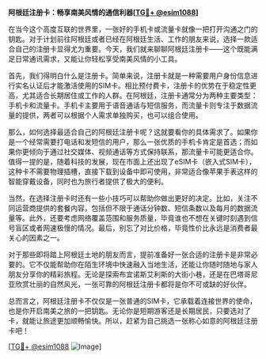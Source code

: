 **阿根廷注册卡：畅享南美风情的通信利器[[TG💪+ @esim1088](https://t.me/s/esim1088)]**

在当今这个高度互联的世界里，一张好的手机卡或流量卡就像一把打开沟通之门的钥匙。对于计划前往阿根廷或者已经在阿根廷生活、工作的朋友来说，选择一款适合自己的注册卡显得尤为重要。今天，我们就来聊聊阿根廷注册卡——这个既能满足日常通讯需求，又能让你轻松享受南美风情的小工具。

首先，我们得明白什么是注册卡。简单来说，注册卡就是一种需要用户身份信息进行实名认证后才能激活使用的SIM卡。相比预付费卡，注册卡的优势在于稳定性更高，尤其适合长期居住或工作的人群。在阿根廷，注册卡通常分为两种主要类型：手机卡和流量卡。手机卡主要用于语音通话与短信服务，而流量卡则专注于数据流量的提供，两者可以根据个人需求单独购买，也可以组合使用。

那么，如何选择最适合自己的阿根廷注册卡呢？这就要看你的具体需求了。如果你是一个经常需要打电话和发短信的用户，那么一张优质的手机卡肯定是首选；而如果你更倾向于通过社交媒体、视频通话等方式保持联系，那流量卡可能更适合你。值得一提的是，随着科技的发展，现在市面上还出现了eSIM卡（嵌入式SIM卡），这种卡不需要物理插槽，直接下载到设备中即可使用，非常适合像苹果手表这样的智能穿戴设备，同时也为旅行者提供了极大的便利。

当然，在选择注册卡时还有一些小技巧可以帮助你做出更好的决定。比如，关注不同运营商提供的套餐内容，包括但不限于通话分钟数、短信条数以及每月的数据流量等。此外，还要考虑网络覆盖范围和服务质量，毕竟谁也不想在关键时刻遇到信号盲区或者网速极慢的情况。最后，别忘了对比价格，毕竟性价比永远是消费者最关心的因素之一。

对于那些即将踏上阿根廷土地的朋友而言，提前准备好一张合适的注册卡是非常必要的。它不仅能帮助你在陌生环境中快速融入当地生活，还能让你随时随地与家人朋友分享你的精彩旅程。无论是探索布宜诺斯艾利斯的大街小巷，还是在巴塔哥尼亚欣赏壮丽的自然风光，一张可靠的阿根廷注册卡都将是你不可或缺的好伙伴。

总而言之，阿根廷注册卡不仅仅是一张普通的SIM卡，它承载着连接世界的使命，也是你开启南美之旅的一把钥匙。无论你是短期游客还是长期居民，只要选对了卡，就能让旅途更加顺畅愉快。所以，赶紧为自己挑选一张称心如意的阿根廷注册卡吧！

[[TG💪+ @esim1088](https://t.me/s/esim1088) ![Image](https://i.postimg.cc/4NQfJmqS/Snipaste-2025-05-13-00-14-12.png)]